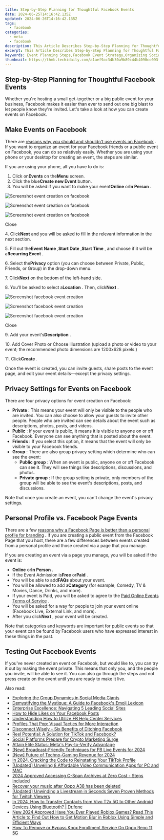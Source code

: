 ```yaml
---
title: Step-by-Step Planning for Thoughtful Facebook Events
date: 2024-06-25T14:16:42.135Z
updated: 2024-06-26T14:16:42.135Z
tags:
  - facebook
categories:
  - meta
  - facebook
description: This Article Describes Step-by-Step Planning for Thoughtful Facebook Events
excerpt: This Article Describes Step-by-Step Planning for Thoughtful Facebook Events
keywords: Event Planning Steps,Facebook Event Strategy,Organizing Social Media Events,Thoughtful Event Creation,Stepwise FB Event Layout,Crafting Engaging Events,Effective FB Event Planning
thumbnail: https://thmb.techidaily.com/a1aef9ac34b30a9b89c44b4090cc093f70a661d81b3d63d1adb081d4443463d3.jpg
---
```


## Step-by-Step Planning for Thoughtful Facebook Events

 Whether you're hosting a small get-together or a big public event for your business, Facebook makes it easier than ever to send out one big blast to let people know they're invited. Let's take a look at how you can create events on Facebook.

## Make Events on Facebook

 There are [reasons why you should and shouldn't use events on Facebook](https://www.makeuseof.com/facebook-events-pros-and-cons/) . If you want to organize an event for your Facebook friends or a public event on Facebook, you can do so relatively easily. Whether you are using your phone or your desktop for creating an event, the steps are similar.

If you are using your phone, all you have to do is:

1. Click on**Events** on the**Menu** screen.
2. Click the blue**Create new Event** button.
3. You will be asked if you want to make your event**Online** or**In Person** .

![Screenshot event creation on facebook](https://static1.makeuseofimages.com/wordpress/wp-content/uploads/2022/11/1-(1)-3.png)

![Screenshot event creation on facebook](https://static1.makeuseofimages.com/wordpress/wp-content/uploads/2022/11/1-(3)-1.png)

![Screenshot event creation on facebook](https://static1.makeuseofimages.com/wordpress/wp-content/uploads/2022/11/1-(2)-3.png)

Close

 4\. Click**Next** and you will be asked to fill in the relevant information in the next section.

 5\. Fill out the**Event Name** ,**Start Date** ,**Start Time** , and choose if it will be a**Recurring Event** .

 6\. Select the**Privacy** option (you can choose between Private, Public, Friends, or Group) in the drop-down menu.

 7\. Click**Next** on the bottom of the left-hand side.

 8\. You'll be asked to select a**Location** . Then, click**Next** .

![Screenshot facebook event creation](https://static1.makeuseofimages.com/wordpress/wp-content/uploads/2022/11/315000048_1298136991000137_7966672595825291461_n.png)

![Screenshot facebook event creation](https://static1.makeuseofimages.com/wordpress/wp-content/uploads/2022/11/314446999_616632606878907_7850520542185677067_n.png)

![Screenshot facebook event creation](https://static1.makeuseofimages.com/wordpress/wp-content/uploads/2022/11/315297457_559314512672686_3361773884698139220_n.png)

Close

 9\. Add your event's**Description** .

 10\. Add Cover Photo or Choose Illustration (upload a photo or video to your event; the recommended photo dimensions are 1200x628 pixels.)

 11\. Click**Create** .

 Once the event is created, you can invite guests, share posts to the event page, and edit your event details—except the privacy settings.

## Privacy Settings for Events on Facebook

There are four privacy options for event creation on Facebook:

* **Private** : This means your event will only be visible to the people who are invited. You can also choose to allow your guests to invite other people. People who are invited can see details about the event such as descriptions, photos, posts, and videos.
* **Public** : If your event is public, it means it is visible to anyone on or off Facebook. Everyone can see anything that is posted about the event.
* **Friends** : If you select this option, it means that the event will only be visible to your Facebook friends.
* **Group** : There are also group privacy setting which determine who can see the event:  
  * **Public group** : When an event is public, anyone on or off Facebook can see it. They will see things like descriptions, discussions, and photos.  
  * **Private group** : If the group setting is private, only members of the group will be able to see the event's descriptions, posts, and discussions.

 Note that once you create an event, you can't change the event's privacy settings.

## Personal Profile vs. Facebook Page Events

 There are a few [reasons why a Facebook Page is better than a personal profile for branding](https://www.makeuseof.com/why-facebook-page-is-better-for-branding/) . If you are creating a public event from the Facebook Page that you host, there are a few differences between events created from a personal profile and those created via a page that you manage.

 If you are creating an event via a page you manage, you will be asked if the event is:

* **Online** or**In Person** .
* If the Event Admission is**Free** or**Paid** .
* You will be able to add**FAQs** about your event.
* You will be allowed to add a**Category** (for example, Comedy, TV & Movies, Dance, Drinks, and more).
* If your event is Paid, you will be asked to agree to the [Paid Online Events Terms of Service](https://www.facebook.com/legal/poe%5Fhost%5Fterms) .
* You will be asked for a way for people to join your event online (Facebook Live, External Link, and more).
* After you click**Next** , your event will be created.

 Note that categories and keywords are important for public events so that your event can be found by Facebook users who have expressed interest in these things in the past.

## Testing Out Facebook Events

 If you've never created an event on Facebook, but would like to, you can try it out by making the event private. This means that only you, and the people you invite, will be able to see it. You can also go through the steps and not press create on the event until you are ready to make it live.


<ins class="adsbygoogle"
     style="display:block"
     data-ad-format="autorelaxed"
     data-ad-client="ca-pub-7571918770474297"
     data-ad-slot="1223367746"></ins>



<ins class="adsbygoogle"
     style="display:block"
     data-ad-client="ca-pub-7571918770474297"
     data-ad-slot="8358498916"
     data-ad-format="auto"
     data-full-width-responsive="true"></ins>

<span class="atpl-alsoreadstyle">Also read:</span>
<div><ul>
<li><a href="https://facebook.techidaily.com/exploring-the-group-dynamics-in-social-media-giants/"><u>Exploring the Group Dynamics in Social Media Giants</u></a></li>
<li><a href="https://facebook.techidaily.com/demystifying-the-mystique-a-guide-to-facebooks-emoji-lexicon/"><u>Demystifying the Mystique: A Guide to Facebook's Emoji Lexicon</u></a></li>
<li><a href="https://facebook.techidaily.com/enterprise-excellence-navigating-5-leading-social-sites/"><u>Enterprise Excellence: Navigating 5 Leading Social Sites</u></a></li>
<li><a href="https://facebook.techidaily.com/how-to-hide-likes-on-your-facebook-posts/"><u>How to Hide Likes on Your Facebook Posts</u></a></li>
<li><a href="https://facebook.techidaily.com/understanding-how-to-utilize-fb-help-center-services/"><u>Understanding How to Utilize FB Help Center Services</u></a></li>
<li><a href="https://facebook.techidaily.com/profiles-that-pop-visual-tactics-for-more-interaction/"><u>Profiles That Pop: Visual Tactics for More Interaction</u></a></li>
<li><a href="https://facebook.techidaily.com/disconnect-wisely-six-benefits-of-ditching-facebook/"><u>Disconnect Wisely - Six Benefits of Ditching Facebook</u></a></li>
<li><a href="https://facebook.techidaily.com/reel-potential-a-solution-for-tiktok-and-facebook/"><u>Reel Potential: A Solution for TikTok and Facebook?</u></a></li>
<li><a href="https://facebook.techidaily.com/social-platforms-prepare-for-crypto-marketing-surge/"><u>Social Platforms Prepare for Crypto Marketing Surge</u></a></li>
<li><a href="https://facebook.techidaily.com/attain-elite-status-metas-pay-to-verify-advantage/"><u>Attain Elite Status: Meta's Pay-to-Verify Advantage</u></a></li>
<li><a href="https://facebook-video-files.techidaily.com/new-broadcast-friendly-techniques-for-fb-live-events-for-2024/"><u>[New] Broadcast-Friendly Techniques for FB Live Events for 2024</u></a></li>
<li><a href="https://eaxpv-info.techidaily.com/new-future-of-techno-gaming-revenue-for-2024/"><u>[New] Future of Techno-Gaming Revenue for 2024</u></a></li>
<li><a href="https://tiktok-videos.techidaily.com/in-2024-cracking-the-code-to-reinstating-your-tiktok-profile/"><u>In 2024, Cracking the Code to Reinstating Your TikTok Profile</u></a></li>
<li><a href="https://desktop-recording.techidaily.com/updated-unveiling-8-affordable-video-communication-apps-for-pc-and-mac/"><u>[Updated] Unveiling 8 Affordable Video Communication Apps for PC and MAC</u></a></li>
<li><a href="https://extra-resources.techidaily.com/2024-approved-accessing-c-span-archives-at-zero-cost-steps-included/"><u>2024 Approved  Accessing C-Span Archives at Zero Cost - Steps Included</u></a></li>
<li><a href="https://review-topics.techidaily.com/recover-your-music-after-oppo-a38-has-been-deleted-by-fonelab-android-recover-music/"><u>Recover your music after Oppo A38 has been deleted</u></a></li>
<li><a href="https://some-skills.techidaily.com/updated-unwinding-a-livestream-in-seconds-seven-proven-methods-for-twitch-viewers/"><u>[Updated] Unwinding a Livestream in Seconds  Seven Proven Methods for Twitch Viewers</u></a></li>
<li><a href="https://android-transfer.techidaily.com/in-2024-how-to-transfer-contacts-from-vivo-t2x-5g-to-other-android-devices-using-bluetooth-drfone-by-drfone-transfer-from-android-transfer-from-android/"><u>In 2024, How to Transfer Contacts from Vivo T2x 5G to Other Android Devices Using Bluetooth? | Dr.fone</u></a></li>
<li><a href="https://ai-video-editing.techidaily.com/new-2024-approved-have-you-ever-played-roblox-games-read-this-article-to-find-out-how-to-get-motion-blur-in-roblox-using-simple-and-efficient-ways/"><u>New 2024 Approved Have You Ever Played Roblox Games? Read This Article to Find Out How to Get Motion Blur in Roblox Using Simple and Efficient Ways</u></a></li>
<li><a href="https://android-unlock.techidaily.com/how-to-remove-or-bypass-knox-enrollment-service-on-oppo-reno-11-5g-by-drfone-android/"><u>How To Remove or Bypass Knox Enrollment Service On Oppo Reno 11 5G</u></a></li>
</ul></div>
